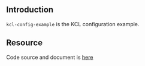 ## Introduction

`kcl-config-example` is the KCL configuration example.

## Resource

Code source and document is [here](https://github.com/kcl-lang/artifacthub/tree/main/kcl-config-example)

